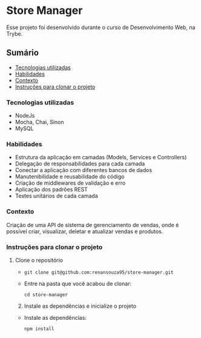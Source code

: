 # Store Manager

Esse projeto foi desenvolvido durante o curso de Desenvolvimento Web, na Trybe.



## Sumário

- [Tecnologias utilizadas](#tecnologias-utilizadas)
- [Habilidades](#habilidades)
- [Contexto](#contexto)
- [Instruções para clonar o projeto](#instruções-para-clonar-o-projeto)



### Tecnologias utilizadas

- NodeJs
- Mocha, Chai, Sinon
- MySQL



### Habilidades

- Estrutura da aplicação em camadas (Models, Services e Controllers)
- Delegação de responsabilidades para cada camada
- Conectar a aplicação com diferentes bancos de dados
- Manutenibilidade e reusabilidade do código
- Criação de middlewares de validação e erro
- Aplicação dos padrões REST
- Testes unitários de cada camada



### Contexto

Criação de uma API de sistema de gerenciamento de vendas, onde é possível criar, visualizar, deletar e atualizar vendas e produtos.



### Instruções para clonar o projeto

1. Clone o repositório

   - `git clone git@github.com:renansouza95/store-manager.git`

   - Entre na pasta que você acabou de clonar:

     `cd store-manager`

   2. Instale as dependências e inicialize o projeto

     * Instale as dependências:

       `npm install`
